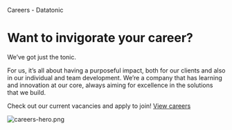 Careers - Datatonic

# Want to invigorate your career?

We’ve got just the tonic.

For us, it’s all about having a purposeful impact, both for our clients and also in our individual and team development. We’re a company that has learning and innovation at our core, always aiming for excellence in the solutions that we build.

Check out our current vacancies and apply to join!
 [View careers](https://datatonic.com/careers#careers-list)

 ![careers-hero.png](../_resources/b0751021bb9f444b9954c4e6d8d9bd76.png)